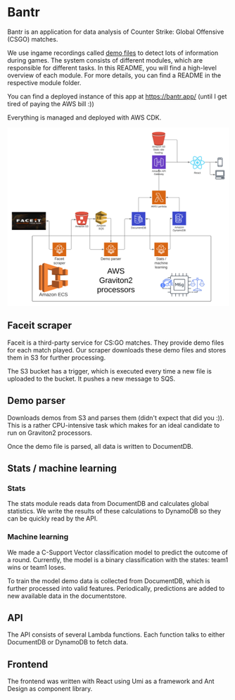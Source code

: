 # Bantr

Bantr is an application for data analysis of Counter Strike: Global Offensive (CSGO) matches.

We use ingame recordings called [demo files](https://developer.valvesoftware.com/wiki/DEM_Format) to detect lots of information during games. The system consists of different modules, which are responsible for different tasks. In this README, you will find a high-level overview of each module. For more details, you can find a README in the respective module folder.

You can find a deployed instance of this app at https://bantr.app/ (until I get tired of paying the AWS bill :))


Everything is managed and deployed with AWS CDK.

![](./system_diagram.png)

## Faceit scraper

Faceit is a third-party service for CS:GO matches. They provide demo files for each match played. Our scraper downloads these demo files and stores them in S3 for further processing.

The S3 bucket has a trigger, which is executed every time a new file is uploaded to the bucket. It pushes a new message to SQS.

## Demo parser

Downloads demos from S3 and parses them (didn't expect that did you :)). This is a rather CPU-intensive task which makes for an ideal candidate to run on Graviton2 processors.

Once the demo file is parsed, all data is written to DocumentDB.


## Stats / machine learning

### Stats

The stats module reads data from DocumentDB and calculates global statistics. We write the results of these calculations to DynamoDB so they can be quickly read by the API.

### Machine learning
We made a C-Support Vector classification model to predict the outcome of a round.
Currently, the model is a binary classification with the states: team1 wins or team1 loses.

To train the model demo data is collected from DocumentDB, which is further processed into valid features.
Periodically, predictions are added to new available data in the documentstore.

## API

The API consists of several Lambda functions. Each function talks to either DocumentDB or DynamoDB to fetch data.

## Frontend

The frontend was written with React using Umi as a framework and Ant Design as component library.